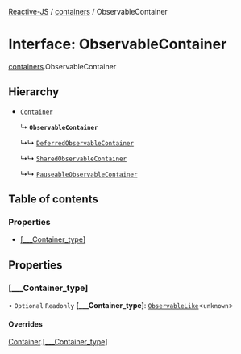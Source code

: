 [Reactive-JS](../README.md) / [containers](../modules/containers.md) / ObservableContainer

# Interface: ObservableContainer

[containers](../modules/containers.md).ObservableContainer

## Hierarchy

- [`Container`](containers.Container.md)

  ↳ **`ObservableContainer`**

  ↳↳ [`DeferredObservableContainer`](containers.DeferredObservableContainer-1.md)

  ↳↳ [`SharedObservableContainer`](containers.SharedObservableContainer-1.md)

  ↳↳ [`PauseableObservableContainer`](containers.PauseableObservableContainer.md)

## Table of contents

### Properties

- [[\_\_\_Container\_type]](containers.ObservableContainer-1.md#[___container_type])

## Properties

### [\_\_\_Container\_type]

• `Optional` `Readonly` **[\_\_\_Container\_type]**: [`ObservableLike`](types.ObservableLike.md)<`unknown`\>

#### Overrides

[Container](containers.Container.md).[[___Container_type]](containers.Container.md#[___container_type])
